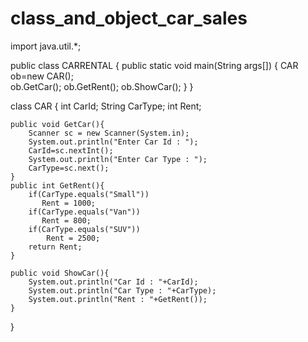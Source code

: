 # class_and_object_car_sales
import java.util.*;

public class CARRENTAL
{
   public static void main(String args[])
   {
     CAR ob=new CAR();  
     ob.GetCar();
     ob.GetRent();
     ob.ShowCar();
   }
}

class CAR
{
    int CarId;
    String CarType;
    int Rent;
    
    public void GetCar(){
        Scanner sc = new Scanner(System.in);
        System.out.println("Enter Car Id : ");
        CarId=sc.nextInt();
        System.out.println("Enter Car Type : ");
        CarType=sc.next();
    }
    public int GetRent(){
        if(CarType.equals("Small"))
           Rent = 1000;
        if(CarType.equals("Van"))
           Rent = 800;
        if(CarType.equals("SUV"))
            Rent = 2500;
        return Rent;
    }

    public void ShowCar(){
        System.out.println("Car Id : "+CarId);
        System.out.println("Car Type : "+CarType);
        System.out.println("Rent : "+GetRent());
    }
}

